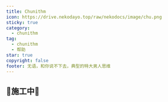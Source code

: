 ```yaml
---
title: Chunithm
icon: https://drive.nekodayo.top/raw/nekodocs/image/chu.png
sticky: true
category:
  - chunithm
tag:
  - chunithm
  - 帮助
star: true
copyright: false
footer: 无语，和你说不下去，典型的特大男人思维
---
```


## 🚧施工中🚧